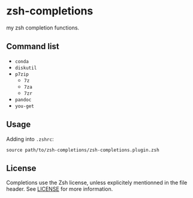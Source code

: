 # zsh-completions

my zsh completion functions.

## Command list

- `conda`
- `diskutil`
- `p7zip`
  - `7z`
  - `7za`
  - `7zr`
- `pandoc`
- `you-get`

## Usage

Adding into `.zshrc`:

```shell
source path/to/zsh-completions/zsh-completions.plugin.zsh
```

## License

Completions use the Zsh license, unless explicitely mentionned in the file header.
See [LICENSE](https://github.com/zsh-users/zsh-completions/blob/master/LICENSE) for more information.
